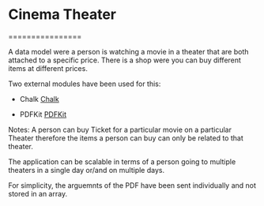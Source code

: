 # Cinema Theater
================

A data model were a person is watching a movie in a theater that are both attached to a specific price.
There is a shop were you can buy different items at different prices.

Two external modules have been used for this:

* Chalk [Chalk](https://www.npmjs.com/package/chalk)	

* PDFKit [PDFKit](https://www.npmjs.com/package/pdfkit)	

Notes:
A person can buy Ticket for a particular movie on a particular Theater therefore the items
a person can buy can only be related to that theater.

The application can be scalable in terms of a person going to multiple theaters in a single day 
or/and on multiple days.

For simplicity, the arguemnts of the PDF have been sent individually and not stored in an array.
